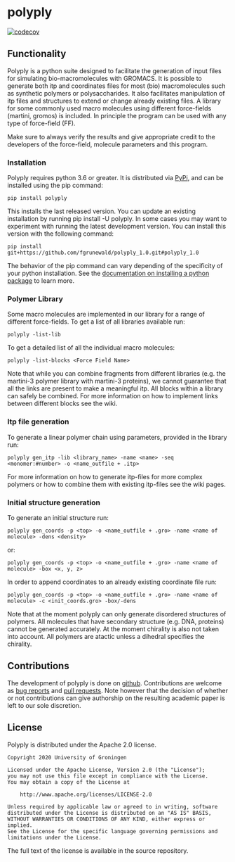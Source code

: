 # polyply

[![codecov](https://codecov.io/gh/marrink-lab/polyply_1.0/branch/master/graph/badge.svg)](https://codecov.io/gh/marrink-lab/polyply_1.0)

## Functionality
Polyply is a python suite designed to facilitate the generation of input files for simulating
bio-macromolecules with GROMACS. It is possible to generate both itp and coordinates files for most
(bio) macromolecules such as synthetic polymers or polysaccharides. It also facilitates
manipulation of itp files and structures to extend or change already existing files. A library for
some commonly used macro molecules using different force-fields (martini, gromos) is included.
In principle the program can be used with any type of force-field (FF).

Make sure to always verify the results and give appropriate credit to the developers of the
force-field, molecule parameters and this program.

### Installation
Polyply requires python 3.6 or greater. It is distributed via [PyPi][pypi_polyply], and can be installed 
using the pip command:
```
pip install polyply
```
This installs the last released version. You can update an existing installation by running pip install -U polyply. 
In some cases you may want to experiment with running the latest development version. You can install this 
version with the following command:
```
pip install git+https://github.com/fgrunewald/polyply_1.0.git#polyply_1.0
```
The behavior of the pip command can vary depending of the specificity of your python installation. See the 
[documentation on installing a python package][pipdoc] to learn more.

### Polymer Library
Some macro molecules are implemented in our library for a range of different force-fields.
To get a list of all libraries available run:
```
polyply -list-lib
```
To get a detailed list of all the individual macro molecules:
```
polyply -list-blocks <Force Field Name>
```
Note that while you can combine fragments from different libraries (e.g. the martini-3 polymer
library with martini-3 proteins), we cannot guarantee that all the links are present to make a
meaningful itp. All blocks within a library can safely be combined. For more information on how
to implement links between different blocks see the wiki.

### Itp file generation
To generate a linear polymer chain using parameters, provided in the library run:
```
polyply gen_itp -lib <library_name> -name <name> -seq <monomer:#number> -o <name_outfile + .itp>
```

For more information on how to generate itp-files for more complex polymers or how
to combine them with existing itp-files see the wiki pages.

### Initial structure generation
To generate an initial structure run:
```
polyply gen_coords -p <top> -o <name_outfile + .gro> -name <name of molecule> -dens <density>
```
or:
```
polyply gen_coords -p <top> -o <name_outfile + .gro> -name <name of molecule> -box <x, y, z>
```
In order to append coordinates to an already existing coordinate file run:
```
polyply gen_coords -p <top> -o <name_outfile + .gro> -name <name of molecule> -c <init_coords.gro> -box/-dens
```
Note that at the moment polyply can only generate disordered structures of polymers. All molecules
that have secondary structure (e.g. DNA, proteins) cannot be generated accurately. At the moment
chirality is also not taken into account. All polymers are atactic unless a dihedral specifies the 
chirality.

## Contributions
The development of polyply is done on [github]. Contributions
are welcome as [bug reports] and [pull requests]. Note however that the
decision of whether or not contributions can give authorship on the resulting
academic paper is left to our sole discretion.

## License

Polyply is distributed under the Apache 2.0 license.

    Copyright 2020 University of Groningen

	Licensed under the Apache License, Version 2.0 (the "License");
	you may not use this file except in compliance with the License.
	You may obtain a copy of the License at

		http://www.apache.org/licenses/LICENSE-2.0

	Unless required by applicable law or agreed to in writing, software
	distributed under the License is distributed on an "AS IS" BASIS,
	WITHOUT WARRANTIES OR CONDITIONS OF ANY KIND, either express or implied.
	See the License for the specific language governing permissions and
	limitations under the License.

The full text of the license is available in the source repository.

[github]: https://github.com/marrink-lab/polyply_1.0
[bug reports]: https://github.com/marrink-lab/polyply_1.0/issues
[pull requests]: https://github.com/marrink-lab/polyply_1.0/pulls
[pypi_polyply]: https://pypi.org/project/polyply/
[pipdoc]: https://packaging.python.org/tutorials/installing-packages/#installing-packages
